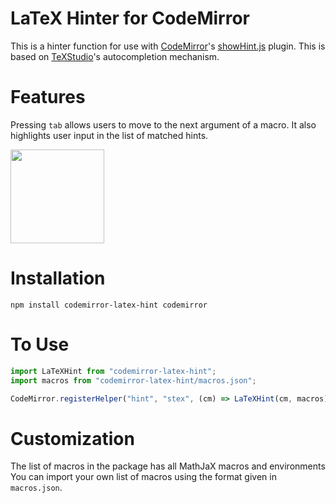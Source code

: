 # LaTeX Hinter for CodeMirror

This is a hinter function for use with [CodeMirror](https://codemirror.net)'s [showHint.js](https://codemirror.net/doc/manual.html#addon_show-hint) plugin. This is based on [TeXStudio](https://github.com/texstudio-org/texstudio)'s autocompletion mechanism.

# Features
Pressing `tab` allows users to move to the next argument of a macro. It also highlights user input in the list of matched hints.

<img src="https://github.com/jun-sheaf/codemirror-latex-hint/blob/master/demo_media/demo.gif" height="150px">

# Installation
```
npm install codemirror-latex-hint codemirror
```

# To Use
```javascript
import LaTeXHint from "codemirror-latex-hint";
import macros from "codemirror-latex-hint/macros.json";

CodeMirror.registerHelper("hint", "stex", (cm) => LaTeXHint(cm, macros));
```

# Customization
The list of macros in the package has all MathJaX macros and environments You can import your own list of macros using the format given in `macros.json`.

